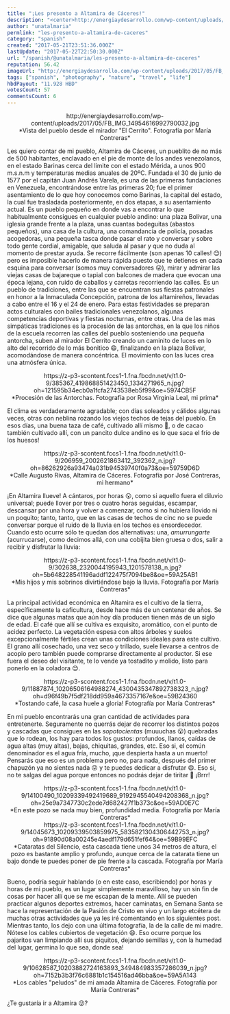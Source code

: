 ```yaml
---
title: "¡Les presento a Altamira de Cáceres!"
description: "<center>http://energiaydesarrollo.com/wp-content/uploads/2017/05/FB_IMG_14954616992790032.jpg</center> <center>*Vista del pueblo desde el mirador \"El ..."
author: "unatalmaria"
permlink: "les-presento-a-altamira-de-caceres"
category: "spanish"
created: "2017-05-21T23:51:36.000Z"
lastUpdate: "2017-05-22T22:50:30.000Z"
url: "/spanish/@unatalmaria/les-presento-a-altamira-de-caceres"
reputation: 56.42
imageUrl: "http://energiaydesarrollo.com/wp-content/uploads/2017/05/FB_IMG_14954616992790032.jpg"
tags: ["spanish", "photography", "nature", "travel", "life"]
hbdPayout: "11.928 HBD"
votesCount: 57
commentsCount: 6
---
```


<center>http://energiaydesarrollo.com/wp-content/uploads/2017/05/FB_IMG_14954616992790032.jpg</center>
<center>*Vista del pueblo desde el mirador "El Cerrito". Fotografía por María Contreras*</center>

Les quiero contar de mi pueblo, Altamira de Cáceres, un pueblito de no más de 500 habitantes, enclavado en el  pie de monte de los andes venezolanos, en el estado Barinas cerca del límite con el estado Mérida, a unos 900 m.s.n.m y temperaturas medias anuales de 20ºC. Fundada el 30 de junio de 1577 por el capitán Juan Andrés Varela, es una de las primeras fundaciones en Venezuela, encontrándose entre  las primeras 20; fue el primer asentamiento de lo que hoy conocemos como Barinas, la capital del estado, la cual fue trasladada posteriormente, en dos etapas, a su asentamiento actual.
Es un pueblo pequeño en donde vas a encontrar lo que habitualmente consigues en cualquier pueblo andino: una plaza Bolívar, una iglesia grande frente a la plaza, unas cuantas bodeguitas (abastos pequeños), una casa de la cultura, una comandancia  de policía,  posadas acogedoras, una pequeña tasca donde pasar el rato y conversar y sobre todo gente cordial, amigable, que saluda al pasar y que no duda al momento de prestar ayuda.
Se recorre fácilmente (son apenas 10 calles! 😊) pero es imposible hacerlo de manera rápida puesto que te detienes en cada esquina para conversar (somos muy conversadores 😜), mirar y admirar las viejas casas de bajareque o tapial con balcones de madera que evocan una época lejana, con ruido de caballos y carretas recorriendo las calles. 
Es un pueblo de tradiciones, entre las que se encuentran sus fiestas patronales en honor a la Inmaculada Concepción, patrona de los altamireños, llevadas a cabo entre el 16 y el 24 de enero. Para estas festividades se preparan actos culturales con bailes tradicionales venezolanos, algunas competencias deportivas y fiestas nocturnas, entre otras. Una de las mas simpáticas  tradiciones es la procesión de las antorchas, en la que los niños de la escuela recorren las calles del pueblo sosteniendo una pequeña antorcha, suben al mirador El Cerrito creando un caminito de luces en lo alto del recorrido de lo más bonitico 😄, finalizando en la plaza  Bolívar, acomodándose de manera concéntrica. El movimiento con las luces crea una atmósfera única.

<center>https://z-p3-scontent.fccs1-1.fna.fbcdn.net/v/t1.0-9/385367_419868851423450_1334271965_n.jpg?oh=121595b34ecb0a1fcfa2743538eb5f99&oe=5974CB5F</center>
<center>*Procesión de las Antorchas. Fotografía por Rosa Virginia Leal, mi prima*</center>

El clima es verdaderamente agradable; con días soleados y cálidos  algunas veces, otras con neblina rozando los viejos techos de tejas del pueblo. En esos días, una buena taza de café, cultivado allí mismo 🍵, o de cacao también cultivado allí, con un pancito dulce andino es lo que saca el frío de los huesos!

<center>https://z-p3-scontent.fccs1-1.fna.fbcdn.net/v/t1.0-9/206959_2002621863412_392362_n.jpg?oh=86262926a93474a031b94539740f0a73&oe=59759D6D</center>
<center>*Calle Augusto Rivas, Altamira de Cáceres. Fotografía por José Contreras, mi hermano*</center>

¡En Altamira llueve! A cántaros, por horas 😮, como si aquello fuera el diluvio universal; puede llover por tres o cuatro horas seguidas, escampar, descansar por una hora y volver a comenzar, como si no hubiera llovido ni un poquito; tanto, tanto, que en las casas de techos de cinc no se puede conversar porque el ruido de la lluvia en los techos es ensordecedor. Cuando esto ocurre sólo te quedan dos alternativas: una, *amurrungarte* (acurrucarse), como decimos allá, con una cobijita bien gruesa o dos, salir a recibir y disfrutar la lluvia:

<center>https://z-p3-scontent.fccs1-1.fna.fbcdn.net/v/t1.0-9/302638_2320044195943_1201578138_n.jpg?oh=5b648228541196addf122475f7094be8&oe=59A25AB1</center>
<center>*Mis hijos y mis sobrinos divirtiéndose bajo la lluvia. Fotografía por María Contreras*</center>
 
La principal actividad económica en Altamira es el cultivo de la tierra, específicamente la caficultura, desde hace más de un centenar de años. Se dice que algunas matas que aún hoy día producen tienen más de un siglo de edad. El café que allí se cultiva es exquisito, aromático, con el punto de acidez perfecto. La vegetación espesa con altos árboles y suelos excepcionalmente fértiles crean unas condiciones ideales para este cultivo. El grano allí cosechado, una vez seco y trillado, suele llevarse a centros de acopio pero también puede comprarse directamente al productor. Si ese fuera el deseo del visitante, te lo vende ya tostadito y molido, listo para ponerlo en la coladora 😊. 

<center>https://z-p3-scontent.fccs1-1.fna.fbcdn.net/v/t1.0-9/11887874_10206506164988274_4300435347892738323_n.jpg?oh=d96f49b7f5df218dd959a4673357167e&oe=59B24360</center>
<center>*Tostando café, la casa huele a gloria! Fotografía por María Contreras*</center>

En mi pueblo encontrarás una gran cantidad de actividades para entretenerte. Seguramente no querrás dejar de recorrer los distintos pozos y cascadas que consigues en las *sopotocientas* (muuuchas 😮) quebradas que lo rodean, los hay para todos los gustos: profundos, llanos, caídas de agua altas (muy altas), bajas, chiquitas, grandes, etc. Eso si, el común denominador es el agua fría, mucho, ¡que despierta hasta a un muerto! Pensarás que eso es un problema pero no, para nada, después del primer chapuzón ya no sientes nada 😛 y te puedes dedicar a disfrutar 😄. Eso si, no te salgas del agua porque entonces no podrás dejar de tiritar 😬 ¡Brrr!

<center>https://z-p3-scontent.fccs1-1.fna.fbcdn.net/v/t1.0-9/14100490_10209339492419689_9192945540494208368_n.jpg?oh=25e9a7347730c2ede7d682427f1b373c&oe=59AD0E7C</center>
<center>*En este pozo se nada muy bien, profundidad media. Fotografía por María Contreras*</center>


<center>https://z-p3-scontent.fccs1-1.fna.fbcdn.net/v/t1.0-9/14045673_10209339503859975_5835821304306442753_n.jpg?oh=91890d08a00245e4aedf179d651fef64&oe=59B99EFC</center>
<center>*Cataratas del Silencio, esta cascada tiene unos 34 metros de altura, el pozo es bastante amplio y profundo, aunque cerca de la catarata tiene un bajo donde te puedes poner de pie frente a la cascada. Fotografía por María Contreras*</center>

Bueno, podría seguir hablando (o en este caso, escribiendo) por horas y horas de mi pueblo, es un lugar simplemente maravilloso, hay un sin fin de cosas por hacer allí que se me escapan de la mente. Allí se pueden practicar algunos deportes extremos, hacer caminatas, en Semana Santa se hace la representación de la Pasión de Cristo en vivo y un largo etcétera de muchas otras actividades que ya les iré comentando en los siguientes post. Mientras tanto, los dejo con una última fotografía, la de la calle de mi madre. Nótese  los cables cubiertos de vegetación 😄. Eso ocurre porque los pajaritos van limpiando allí sus piquitos, dejando semillas y, con la humedad del lugar, germina lo que sea, donde sea!

<center>https://z-p3-scontent.fccs1-1.fna.fbcdn.net/v/t1.0-9/10628587_10203882724163893_349484983357286039_n.jpg?oh=7152b3b3f76c6881b1c154516ad46bba&oe=59A5A143</center>
<center>*Los cables "peludos" de mi amada Altamira de Cáceres. Fotografía por María Contreras*</center>

¿Te gustaría ir a Altamira 😜?